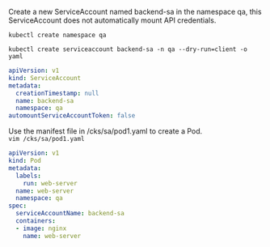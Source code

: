 

Create a new ServiceAccount named backend-sa in the namespace qa, this ServiceAccount does not automatically mount API credentials.

`kubectl create namespace qa`

`kubectl create serviceaccount backend-sa -n qa --dry-run=client -o yaml`

```yaml
apiVersion: v1
kind: ServiceAccount
metadata:
  creationTimestamp: null
  name: backend-sa
  namespace: qa
automountServiceAccountToken: false
```

Use the manifest file in /cks/sa/pod1.yaml to create a Pod.\
`vim /cks/sa/pod1.yaml`
```yaml
apiVersion: v1
kind: Pod
metadata:
  labels:
    run: web-server
  name: web-server
  namespace: qa
spec:
  serviceAccountName: backend-sa
  containers:
  - image: nginx
    name: web-server
```

